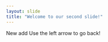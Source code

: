 ```yaml
---
layout: slide
title: "Welcome to our second slide!"
---
```

New add 
Use the left arrow to go back!
